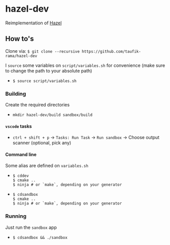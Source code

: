 # hazel-dev

Reimplementation of [Hazel](https://github.com/TheCherno/Hazel)

## How to's

Clone via: `$ git clone --recursive https://github.com/taufik-rama/hazel-dev`

I `source` some variables on `script/variables.sh` for convenience (make sure to change the path to your absolute path)

  - `$ source script/variables.sh`

### Building

Create the required directories

  - `mkdir hazel-dev/build sandbox/build`

#### `vscode` tasks

- `ctrl + shift + p` -> `Tasks: Run Task` -> `Run sandbox` -> Choose output scanner (optional, pick any)

#### Command line

Some alias are defined on `variables.sh`

  - ```
    $ cddev
    $ cmake ..
    $ ninja # or `make`, depending on your generator
    ```

  - ```
    $ cdsandbox
    $ cmake ..
    $ ninja # or `make`, depending on your generator
    ```

### Running

Just run the `sandbox` app

  - `$ cdsandbox && ./sandbox`
